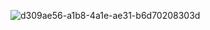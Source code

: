 ![d309ae56-a1b8-4a1e-ae31-b6d70208303d](https://github.com/user-attachments/assets/65748251-8f02-458a-b550-9a3d0c1ad091)
